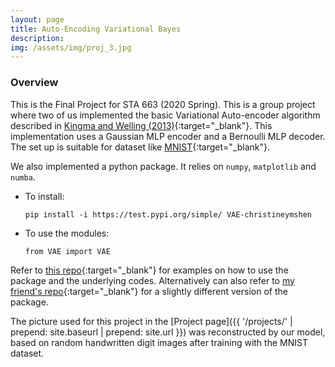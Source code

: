 ```yaml
---
layout: page
title: Auto-Encoding Variational Bayes
description:
img: /assets/img/proj_3.jpg
---
```


### **Overview**

This is the Final Project for STA 663 (2020 Spring). This is a group project where two of us implemented the basic Variational Auto-encoder algorithm described in [Kingma and Welling (2013)](https://arxiv.org/abs/1312.6114){:target="_blank"}. This implementation uses a Gaussian MLP encoder and a Bernoulli MLP decoder. The set up is suitable for dataset like [MNIST](http://yann.lecun.com/exdb/mnist/){:target="_blank"}. 

We also implemented a python package. It relies on `numpy`, `matplotlib` and `numba`. 

  - To install:

      `pip install -i https://test.pypi.org/simple/ VAE-christineymshen`

  - To use the modules:

      `from VAE import VAE`

Refer to [this repo](https://github.com/christineymshen/sta-663-FinalProj-VAE){:target="_blank"} for examples on how to use the package and the underlying codes. Alternatively can also refer to [my friend's repo](https://github.com/RV29/VAE){:target="_blank"} for a slightly different version of the package.

The picture used for this project in the [Project page]({{ '/projects/' | prepend: site.baseurl | prepend: site.url }}) was reconstructed by our model, based on random handwritten digit images after training with the MNIST dataset.

